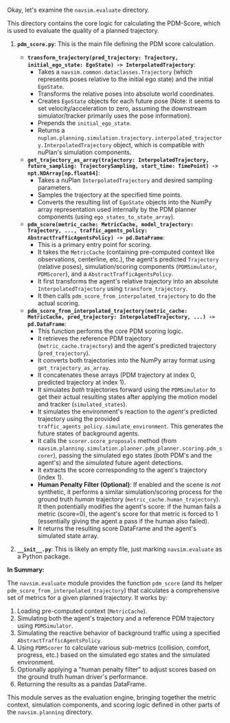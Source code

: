 Okay, let's examine the `navsim.evaluate` directory.

This directory contains the core logic for calculating the PDM-Score, which is used to evaluate the quality of a planned trajectory.

1.  **`pdm_score.py`**: This is the main file defining the PDM score calculation.
    *   **`transform_trajectory(pred_trajectory: Trajectory, initial_ego_state: EgoState) -> InterpolatedTrajectory`**:
        *   Takes a `navsim.common.dataclasses.Trajectory` (which represents poses relative to the initial ego state) and the initial `EgoState`.
        *   Transforms the relative poses into absolute world coordinates.
        *   Creates `EgoState` objects for each future pose (Note: it seems to set velocity/acceleration to zero, assuming the downstream simulator/tracker primarily uses the pose information).
        *   Prepends the `initial_ego_state`.
        *   Returns a `nuplan.planning.simulation.trajectory.interpolated_trajectory.InterpolatedTrajectory` object, which is compatible with nuPlan's simulation components.
    *   **`get_trajectory_as_array(trajectory: InterpolatedTrajectory, future_sampling: TrajectorySampling, start_time: TimePoint) -> npt.NDArray[np.float64]`**:
        *   Takes a nuPlan `InterpolatedTrajectory` and desired sampling parameters.
        *   Samples the trajectory at the specified time points.
        *   Converts the resulting list of `EgoState` objects into the NumPy array representation used internally by the PDM planner components (using `ego_states_to_state_array`).
    *   **`pdm_score(metric_cache: MetricCache, model_trajectory: Trajectory, ..., traffic_agents_policy: AbstractTrafficAgentsPolicy) -> pd.DataFrame`**:
        *   This is a primary entry point for scoring.
        *   It takes the `MetricCache` (containing pre-computed context like observations, centerline, etc.), the agent's predicted `Trajectory` (relative poses), simulation/scoring components (`PDMSimulator`, `PDMScorer`), and a `AbstractTrafficAgentsPolicy`.
        *   It first transforms the agent's relative trajectory into an absolute `InterpolatedTrajectory` using `transform_trajectory`.
        *   It then calls `pdm_score_from_interpolated_trajectory` to do the actual scoring.
    *   **`pdm_score_from_interpolated_trajectory(metric_cache: MetricCache, pred_trajectory: InterpolatedTrajectory, ...) -> pd.DataFrame`**:
        *   This function performs the core PDM scoring logic.
        *   It retrieves the reference PDM trajectory (`metric_cache.trajectory`) and the agent's predicted trajectory (`pred_trajectory`).
        *   It converts both trajectories into the NumPy array format using `get_trajectory_as_array`.
        *   It concatenates these arrays (PDM trajectory at index 0, predicted trajectory at index 1).
        *   It simulates *both* trajectories forward using the `PDMSimulator` to get their actual resulting states after applying the motion model and tracker (`simulated_states`).
        *   It simulates the environment's reaction to the *agent's* predicted trajectory using the provided `traffic_agents_policy.simulate_environment`. This generates the future states of background agents.
        *   It calls the `scorer.score_proposals` method (from `navsim.planning.simulation.planner.pdm_planner.scoring.pdm_scorer`), passing the simulated ego states (both PDM's and the agent's) and the *simulated* future agent detections.
        *   It extracts the score corresponding to the agent's trajectory (index 1).
        *   **Human Penalty Filter (Optional)**: If enabled and the scene is *not* synthetic, it performs a similar simulation/scoring process for the ground truth *human* trajectory (`metric_cache.human_trajectory`). It then potentially modifies the agent's score: if the human fails a metric (score=0), the agent's score for that metric is forced to 1 (essentially giving the agent a pass if the human also failed).
        *   It returns the resulting score DataFrame and the agent's simulated state array.

2.  **`__init__.py`**: This is likely an empty file, just marking `navsim.evaluate` as a Python package.

**In Summary:**

The `navsim.evaluate` module provides the function `pdm_score` (and its helper `pdm_score_from_interpolated_trajectory`) that calculates a comprehensive set of metrics for a given planned trajectory. It works by:

1.  Loading pre-computed context (`MetricCache`).
2.  Simulating both the agent's trajectory and a reference PDM trajectory using `PDMSimulator`.
3.  Simulating the reactive behavior of background traffic using a specified `AbstractTrafficAgentsPolicy`.
4.  Using `PDMScorer` to calculate various sub-metrics (collision, comfort, progress, etc.) based on the simulated ego states and the simulated environment.
5.  Optionally applying a "human penalty filter" to adjust scores based on the ground truth human driver's performance.
6.  Returning the results as a pandas DataFrame.

This module serves as the evaluation engine, bringing together the metric context, simulation components, and scoring logic defined in other parts of the `navsim.planning` directory.